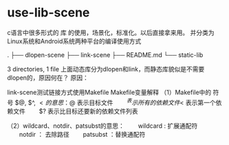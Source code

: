 # use-lib-scene
c语言中很多形式的 库 的使用，场景化，标准化。以后直接拿来用。
并分类为Linux系统和Android系统两种平台的编译使用方式


.
├── dlopen-scene
├── link-scene
├── README.md
└── static-lib

3 directories, 1 file
上面动态库分为dlopen和link，而静态库貌似是不需要dlopen的，原因何在？
原因：



link-scene测试链接方式使用Makefile
Makefile变量解释
（1）Makefile中的 符号 $@, $^, $< 的意思：
　　$@  表示目标文件
　　$^  表示所有的依赖文件
　　$<  表示第一个依赖文件
　　$?  表示比目标还要新的依赖文件列表

（2）wildcard、notdir、patsubst的意思：
　　wildcard : 扩展通配符
　　notdir ： 去除路径
　　patsubst ：替换通配符
